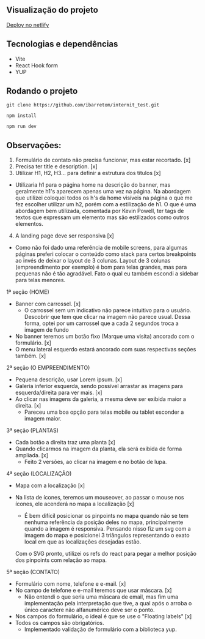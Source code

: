 ## Visualização do projeto

[Deploy no netlify](https://internittest.netlify.app/)

## Tecnologias e dependências

- Vite
- React Hook form
- YUP

## Rodando o projeto

```
git clone https://github.com/ibarretom/internit_test.git
```

```
npm install
```

```
npm run dev
```

## Observações:

1. Formulário de contato não precisa funcionar, mas estar recortado. [x]
2. Precisa ter title e description. [x]
3. Utilizar H1, H2, H3... para definir a estrutura dos títulos [x]

- Utilizaria h1 para o página home na descrição do banner, mas geralmente h1's aparecem apenas uma vez na página. Na abordagem que utilizei coloquei todos os h's da home visíveis na página o que me fez escolher utilizar um h2, porém com a estilização de h1. O que é uma abordagem bem utilizada, comentada por Kevin Powell, ter tags de textos que expressam um elemento mas são estilizados como outros elementos.

4. A landing page deve ser responsiva [x]

- Como não foi dado uma referência de mobile screens, para algumas páginas preferi colocar o conteúdo como stack para certos breakpoints ao invés de deixar o layout de 3 colunas. Layout de 3 colunas (empreendimento por exemplo) é bom para telas grandes, mas para pequenas não é tão agradável. Fato o qual eu também escondi a sidebar para telas menores.

1ª seção (HOME)

- Banner com carrossel. [x]
  - O carrossel sem um indicativo não parece intuitivo para o usuário. Descobrir que tem que clicar na imagem não parece usual. Dessa forma, optei por um carrossel que a cada 2 segundos troca a imagem de fundo
- No banner teremos um botão fixo (Marque uma visita) ancorado com o formulário. [x]
- O menu lateral esquerdo estará ancorado com suas respectivas seções também. [x]

2ª seção (O EMPREENDIMENTO)

- Pequena descrição, usar Lorem ipsum. [x]
- Galeria inferior esquerda, sendo possível arrastar as imagens para esquerda/direita para ver mais. [x]
- Ao clicar nas imagens da galeria, a mesma deve ser exibida maior a direita. [x]
  - Pareceu uma boa opção para telas mobile ou tablet esconder a imagem maior.

3ª seção (PLANTAS)

- Cada botão a direita traz uma planta [x]
- Quando clicarmos na imagem da planta, ela será exibida de forma ampliada. [x]
  - Feito 2 versões, ao clicar na imagem e no botão de lupa.

4ª seção (LOCALIZAÇÃO)

- Mapa com a localização [x]
- Na lista de ícones, teremos um mouseover, ao passar o mouse nos ícones, ele acenderá no mapa a localização [x]

  - É bem difícil posicionar os pinpoints no mapa quando não se tem nenhuma referência da posição deles no mapa, principalmente quando a imagem é responsiva. Pensando nisso fiz um svg com a imagem do mapa e posicionei 3 triângulos representando o exato local em que as localizações desejadas estão.

  Com o SVG pronto, utilizei os refs do react para pegar a melhor posição dos pinpoints com relação ao mapa.

5ª seção (CONTATO)

- Formulário com nome, telefone e e-mail. [x]
- No campo de telefone e e-mail teremos que usar máscara. [x]
  - Não entendi o que seria uma máscara de email, mas fim uma implementação pela interpretação que tive, a qual após o arroba o único caractere não alfanumérico deve ser o ponto.
- Nos campos do formulário, o ideal é que se use o "Floating labels" [x]
- Todos os campos são obrigatórios.
  - Implementado validação de formulário com a biblioteca yup.
